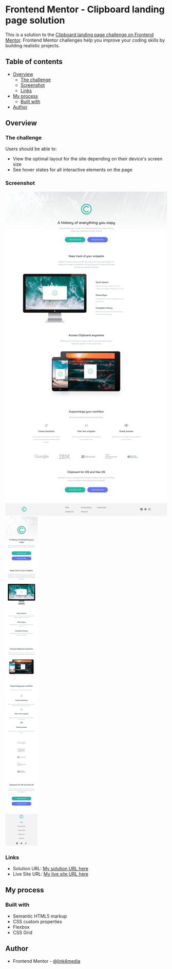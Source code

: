 # Frontend Mentor - Clipboard landing page solution

This is a solution to the [Clipboard landing page challenge on Frontend Mentor](https://www.frontendmentor.io/challenges/clipboard-landing-page-5cc9bccd6c4c91111378ecb9). Frontend Mentor challenges help you improve your coding skills by building realistic projects. 

## Table of contents

- [Overview](#overview)
  - [The challenge](#the-challenge)
  - [Screenshot](#screenshot)
  - [Links](#links)
- [My process](#my-process)
  - [Built with](#built-with)
- [Author](#author)


## Overview

### The challenge

Users should be able to:

- View the optimal layout for the site depending on their device's screen size
- See hover states for all interactive elements on the page

### Screenshot

![](./screenshots/Desktop-Version.jpg)
![](./screenshots/mobile-Version.jpg)


### Links

- Solution URL: [My solution URL here](https://github.com/link4media/FRONTEND-MENTOR-clipboard-landing-page-master)
- Live Site URL: [My live site URL here](https://link4media.github.io/FRONTEND-MENTOR-clipboard-landing-page-master/)


## My process

### Built with

- Semantic HTML5 markup
- CSS custom properties
- Flexbox
- CSS Grid


## Author

- Frontend Mentor - [@link4media](https://www.frontendmentor.io/profile/link4media)